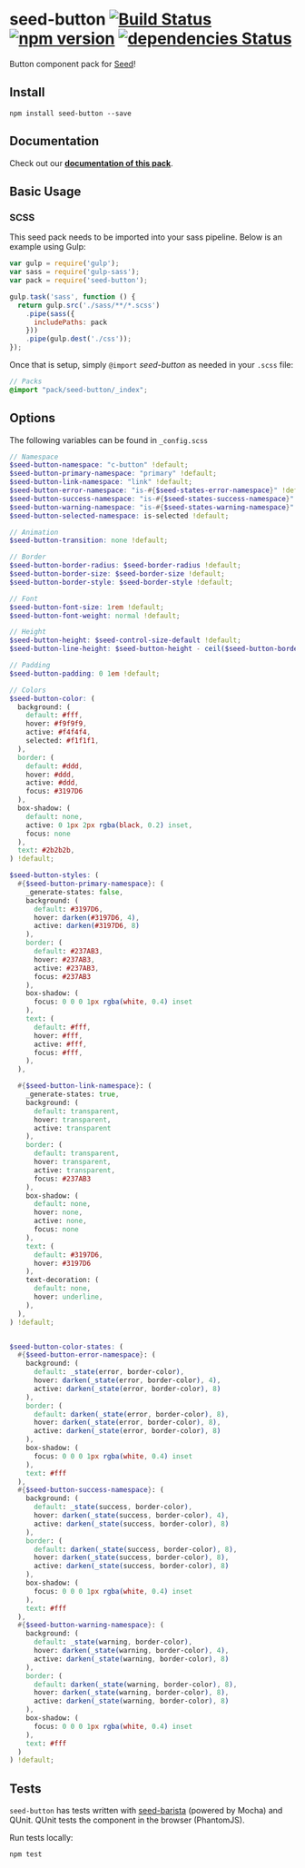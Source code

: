 # seed-button [![Build Status](https://travis-ci.org/helpscout/seed-button.svg?branch=master)](https://travis-ci.org/helpscout/seed-button) [![npm version](https://badge.fury.io/js/seed-button.svg)](https://badge.fury.io/js/seed-button) [![dependencies Status](https://david-dm.org/helpscout/seed-button/status.svg)](https://david-dm.org/helpscout/seed-button)

Button component pack for [Seed](https://github.com/helpscout/seed)!


## Install
```
npm install seed-button --save
```


## Documentation

Check out our **[documentation of this pack](http://developer.helpscout.net/seed/packs/seed-button/)**.


## Basic Usage

### SCSS
This seed pack needs to be imported into your sass pipeline. Below is an example using Gulp:


```javascript
var gulp = require('gulp');
var sass = require('gulp-sass');
var pack = require('seed-button');

gulp.task('sass', function () {
  return gulp.src('./sass/**/*.scss')
    .pipe(sass({
      includePaths: pack
    }))
    .pipe(gulp.dest('./css'));
});
```

Once that is setup, simply `@import` *seed-button* as needed in your `.scss` file:

```scss
// Packs
@import "pack/seed-button/_index";
```

## Options

The following variables can be found in `_config.scss`

```scss
// Namespace
$seed-button-namespace: "c-button" !default;
$seed-button-primary-namespace: "primary" !default;
$seed-button-link-namespace: "link" !default;
$seed-button-error-namespace: "is-#{$seed-states-error-namespace}" !default;
$seed-button-success-namespace: "is-#{$seed-states-success-namespace}" !default;
$seed-button-warning-namespace: "is-#{$seed-states-warning-namespace}" !default;
$seed-button-selected-namespace: is-selected !default;

// Animation
$seed-button-transition: none !default;

// Border
$seed-button-border-radius: $seed-border-radius !default;
$seed-button-border-size: $seed-border-size !default;
$seed-button-border-style: $seed-border-style !default;

// Font
$seed-button-font-size: 1rem !default;
$seed-button-font-weight: normal !default;

// Height
$seed-button-height: $seed-control-size-default !default;
$seed-button-line-height: $seed-button-height - ceil($seed-button-border-size * 2) !default;

// Padding
$seed-button-padding: 0 1em !default;

// Colors
$seed-button-color: (
  background: (
    default: #fff,
    hover: #f9f9f9,
    active: #f4f4f4,
    selected: #f1f1f1,
  ),
  border: (
    default: #ddd,
    hover: #ddd,
    active: #ddd,
    focus: #3197D6
  ),
  box-shadow: (
    default: none,
    active: 0 1px 2px rgba(black, 0.2) inset,
    focus: none
  ),
  text: #2b2b2b,
) !default;

$seed-button-styles: (
  #{$seed-button-primary-namespace}: (
    _generate-states: false,
    background: (
      default: #3197D6,
      hover: darken(#3197D6, 4),
      active: darken(#3197D6, 8)
    ),
    border: (
      default: #237AB3,
      hover: #237AB3,
      active: #237AB3,
      focus: #237AB3
    ),
    box-shadow: (
      focus: 0 0 0 1px rgba(white, 0.4) inset
    ),
    text: (
      default: #fff,
      hover: #fff,
      active: #fff,
      focus: #fff,
    ),
  ),

  #{$seed-button-link-namespace}: (
    _generate-states: true,
    background: (
      default: transparent,
      hover: transparent,
      active: transparent
    ),
    border: (
      default: transparent,
      hover: transparent,
      active: transparent,
      focus: #237AB3
    ),
    box-shadow: (
      default: none,
      hover: none,
      active: none,
      focus: none
    ),
    text: (
      default: #3197D6,
      hover: #3197D6
    ),
    text-decoration: (
      default: none,
      hover: underline,
    ),
  ),
) !default;


$seed-button-color-states: (
  #{$seed-button-error-namespace}: (
    background: (
      default: _state(error, border-color),
      hover: darken(_state(error, border-color), 4),
      active: darken(_state(error, border-color), 8)
    ),
    border: (
      default: darken(_state(error, border-color), 8),
      hover: darken(_state(error, border-color), 8),
      active: darken(_state(error, border-color), 8)
    ),
    box-shadow: (
      focus: 0 0 0 1px rgba(white, 0.4) inset
    ),
    text: #fff
  ),
  #{$seed-button-success-namespace}: (
    background: (
      default: _state(success, border-color),
      hover: darken(_state(success, border-color), 4),
      active: darken(_state(success, border-color), 8)
    ),
    border: (
      default: darken(_state(success, border-color), 8),
      hover: darken(_state(success, border-color), 8),
      active: darken(_state(success, border-color), 8)
    ),
    box-shadow: (
      focus: 0 0 0 1px rgba(white, 0.4) inset
    ),
    text: #fff
  ),
  #{$seed-button-warning-namespace}: (
    background: (
      default: _state(warning, border-color),
      hover: darken(_state(warning, border-color), 4),
      active: darken(_state(warning, border-color), 8)
    ),
    border: (
      default: darken(_state(warning, border-color), 8),
      hover: darken(_state(warning, border-color), 8),
      active: darken(_state(warning, border-color), 8)
    ),
    box-shadow: (
      focus: 0 0 0 1px rgba(white, 0.4) inset
    ),
    text: #fff
  )
) !default;
```


## Tests

`seed-button` has tests written with [seed-barista](https://github.com/helpscout/seed-barista) (powered by Mocha) and QUnit. QUnit tests the component in the browser (PhantomJS).

Run tests locally:

```
npm test
```
